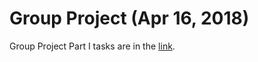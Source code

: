# Group Project (Apr 16, 2018)

Group Project Part I tasks are in the [link](Group_Project_Part_1.html).


